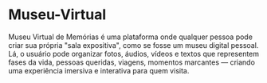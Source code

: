 # Museu-Virtual
Museu Virtual de Memórias é uma plataforma onde qualquer pessoa pode criar sua própria "sala expositiva", como se fosse um museu digital pessoal. Lá, o usuário pode organizar fotos, áudios, vídeos e textos que representem fases da vida, pessoas queridas, viagens, momentos marcantes — criando uma experiência imersiva e interativa para quem visita.
